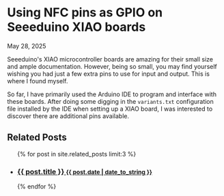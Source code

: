 <!-- ---
layout: page
title: 
--- -->

<div class="post">
  <h1 class="post-title">Using NFC pins as GPIO on Seeeduino XIAO boards</h1>
  <span class="post-date">May 28, 2025</span>
</div>



Seeeduino's XIAO microcontroller boards are amazing for their small size and ample documentation. However, being so small, you may find yourself wishing you had just a few extra pins to use for input and output. This is where I found myself.

So far, I have primarily used the Arduino IDE to program and interface with these boards. After doing some digging in the `variants.txt` configuration file installed by the IDE when setting up a XIAO board, I was interested to discover there are additional pins available.

<div class="related">
  <h2>Related Posts</h2>
  <ul class="related-posts">
    {% for post in site.related_posts limit:3 %}
      <li>
        <h3>
          <a href="{{ post.url }}">
            {{ post.title }}
            <small>{{ post.date | date_to_string }}</small>
          </a>
        </h3>
      </li>
    {% endfor %}
  </ul>
</div>

